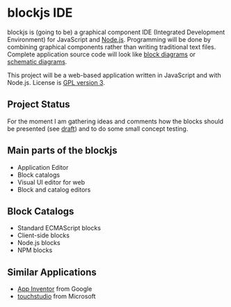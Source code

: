 
blockjs IDE
================================

blockjs is (going to be) a graphical component IDE (Integrated Development 
Environment) for JavaScript and [Node.js](http://www.nodejs.org). Programming 
will be done by combining graphical components rather than writing traditional 
text files. Complete application source code will look like [block 
diagrams](http://en.wikipedia.org/wiki/Block_diagram) or [schematic 
diagrams](http://en.wikipedia.org/wiki/Schematics).

This project will be a web-based application written in JavaScript and with 
Node.js. License is [GPL version 3](https://github.com/jheusala/blockjs/blob/master/COPYING).

Project Status
-------------

For the moment I am gathering ideas and comments how the blocks should be 
presented (see 
[draft](https://github.com/jheusala/blockjs/blob/master/doc/draft-of-component-specs.png)) 
and to do some small concept testing.

Main parts of the blockjs
-------------------------
* Application Editor
* Block catalogs
* Visual UI editor for web
* Block and catalog editors

Block Catalogs
--------------
* Standard ECMAScript blocks
* Client-side blocks
* Node.js blocks
* NPM blocks

Similar Applications
--------------------
* [App Inventor](http://appinventor.googlelabs.com/about/) from Google
* [touchstudio](http://research.microsoft.com/en-us/projects/touchstudio/) from Microsoft
